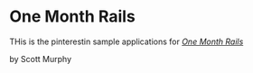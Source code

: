 # One Month Rails

THis is the pinterestin sample applications for 
[*One Month Rails*](http://onemonthrails.com)

by Scott Murphy
